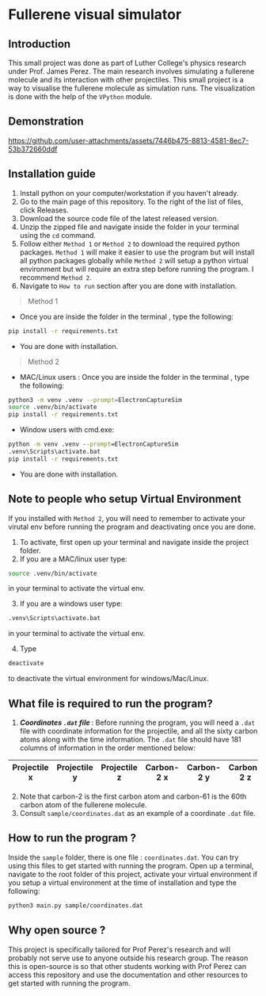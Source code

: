 # Fullerene visual simulator

## Introduction
This small project was done as part of Luther College's physics research under Prof. James Perez. The main research involves simulating a fullerene molecule and its interaction with other projectiles. This small project is a way to visualise the fullerene molecule as simulation runs. The visualization is done with the help of the `VPython` module.

## Demonstration



https://github.com/user-attachments/assets/7446b475-8813-4581-8ec7-53b372660ddf






## Installation guide
1. Install python on your computer/workstation if you haven't already.
2. Go to the main page of this repository. To the right of the list of files, click Releases.
3. Download the source code file of the latest released version.
4. Unzip the zipped file and navigate inside the folder in your terminal using the `cd` command.
5. Follow either `Method 1` or `Method 2` to download the required python packages. `Method 1` will make it easier to use the program but will install all python packages globally while `Method 2` will setup a python virtual environment but will require an extra step before running the program. I recommend `Method 2`.  
6. Navigate to `How to run` section after you are done with installation.

>Method 1

* Once you are inside the folder in the terminal , type the following:
```bash
pip install -r requirements.txt
```
* You are done with installation.

>Method 2

* MAC/Linux users : Once you are inside the folder in the terminal , type the following:
```bash
python3 -m venv .venv --prompt=ElectronCaptureSim
source .venv/bin/activate
pip install -r requirements.txt
```
* Window users with cmd.exe:
  
```bat
python -m venv .venv --prompt=ElectronCaptureSim
.venv\Scripts\activate.bat
pip install -r requirements.txt
```
* You are done with installation.

## Note to people who setup Virtual Environment 
If you installed with `Method 2`, you will need to remember to activate your virutal env before running the program and deactivating once you are done.
1. To activate, first open up your terminal and navigate inside the project folder.
2. If you are a MAC/linux user type:
```bash
source .venv/bin/activate
```
in your terminal to activate the virtual env.

3. If you are a windows user type:
```bat
.venv\Scripts\activate.bat
```
in your terminal to activate the virtual env.

4. Type
```bat
deactivate
```
to deactivate the virtual environment for windows/Mac/Linux.

## What file is required to run the program?

1. <i><b>Coordinates `.dat` file </b></i> : Before running the program, you will need a `.dat` file with coordinate information for the projectile, and all the sixty carbon atoms along with the time information. The `.dat` file should have 181 columns of information in the order mentioned below:
   
| Projectile x | Projectile y | Projectile z | Carbon-2 x | Carbon-2 y | Carbon-2 z | ... | Carbon-61 x | Carbon-61 y | Carbon-61 z | Atomic Time
|-|-|-|-|-|-|-|-|-|-|-|
2. Note that carbon-2 is the first carbon atom and carbon-61 is the 60th carbon atom of the fullerene molecule.
2. Consult `sample/coordinates.dat` as an example of a coordinate `.dat` file.

## How to run the program ?

Inside the `sample` folder, there is one file : `coordinates.dat`. You can try using this files to get started with running the program. Open up a terminal, navigate to the root folder of this project, activate your virtual environment if you setup a virtual environment at the time of installation and type the following:

```bash
python3 main.py sample/coordinates.dat
```

## Why open source ?

This project is specifically tailored for Prof Perez's research and will probably not serve use to anyone outside his research group.
The reason this is open-source is so that other students working with Prof Perez can access this repository and use the documentation and other resources to get started with running the program.

